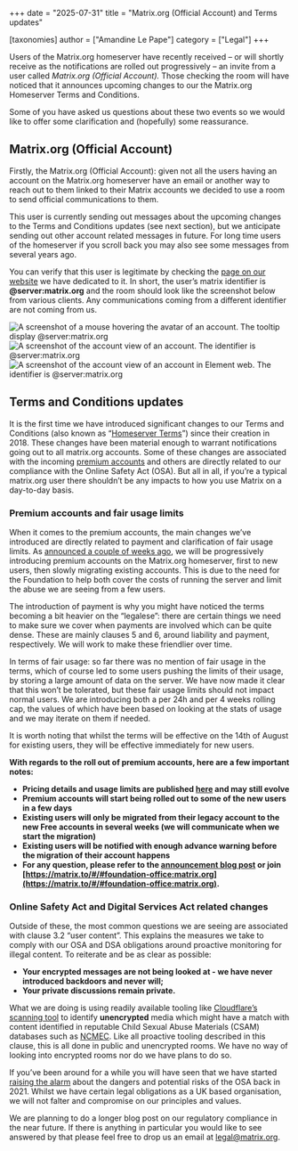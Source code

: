 +++
date = "2025-07-31"
title = "Matrix.org (Official Account) and Terms updates"

[taxonomies]
author = ["Amandine Le Pape"]
category = ["Legal"]
+++

Users of the Matrix.org homeserver have recently received – or will shortly receive as the notifications are rolled out progressively – an invite from a user called *Matrix.org (Official Account).* Those checking the room will have noticed that it announces upcoming changes to our the Matrix.org Homeserver Terms and Conditions.

Some of you have asked us questions about these two events so we would like to offer some clarification and (hopefully) some reassurance.

<!-- more -->

## Matrix.org (Official Account)

Firstly, the Matrix.org (Official Account): given not all the users having an account on the Matrix.org homeserver have an email or another way to reach out to them linked to their Matrix accounts we decided to use a room to send official communications to them.

This user is currently sending out messages about the upcoming changes to the Terms and Conditions updates (see next section), but we anticipate sending out other account related messages in future. For long time users of the homeserver if you scroll back you may also see some messages from several years ago.

You can verify that this user is legitimate by checking the [page on our website](/homeserver/official/) we have dedicated to it. In short, the user’s matrix identifier is **@server:matrix.org** and the room should look like the screenshot below from various clients. Any communications coming from a different identifier are not coming from us.

![A screenshot of a mouse hovering the avatar of an account. The tooltip display @server:matrix.org](/blog/img/official-account-1.png)
![A screenshot of the account view of an account. The identifier is @server:matrix.org](/blog/img/official-account-2.png)
![A screenshot of the account view of an account in Element web. The identifier is @server:matrix.org](/blog/img/official-account-3.png)

## Terms and Conditions updates

It is the first time we have introduced significant changes to our Terms and Conditions (also known as “[Homeserver Terms](/legal/terms-and-conditions)”) since their creation in 2018\. These changes have been material enough to warrant notifications going out to all matrix.org accounts. Some of these changes are associated with the incoming [premium accounts](/blog/2025/06/funding-homeserver-premium/) and others are directly related to our compliance with the Online Safety Act (OSA). But all in all, if you’re a typical matrix.org user there shouldn’t be any impacts to how you use Matrix on a day-to-day basis.

### Premium accounts and fair usage limits

When it comes to the premium accounts, the main changes we’ve introduced are directly related to payment and clarification of fair usage limits. As [announced a couple of weeks ago](/blog/2025/06/funding-homeserver-premium/), we will be progressively introducing premium accounts on the Matrix.org homeserver, first to new users, then slowly migrating existing accounts. This is due to the need for the Foundation to help both cover the costs of running the server and limit the abuse we are seeing from a few users.

The introduction of payment is why you might have noticed the terms becoming a bit heavier on the “legalese”: there are certain things we need to make sure we cover when payments are involved which can be quite dense. These are mainly clauses 5 and 6, around liability and payment, respectively. We will work to make these friendlier over time.

In terms of fair usage: so far there was no mention of fair usage in the terms, which of course led to some users pushing the limits of their usage, by storing a large amount of data on the server. We have now made it clear that this won’t be tolerated, but these fair usage limits should not impact normal users. We are introducing both a per 24h and per 4 weeks rolling cap, the values of which have been based on looking at the stats of usage and we may iterate on them if needed.

It is worth noting that whilst the terms will be effective on the 14th of August for existing users, they will be effective immediately for new users.

**With regards to the roll out of premium accounts, here are a few important notes:**

* **Pricing details and usage limits are published [here](/homeserver/pricing/) and may still evolve**  
* **Premium accounts will start being rolled out to some of the new users in a few days**  
* **Existing users will only be migrated from their legacy account to the new Free accounts in several weeks (we will communicate when we start the migration)**  
* **Existing users will be notified with enough advance warning before the migration of their account happens**  
* **For any question, please refer to the [announcement blog post](/blog/2025/06/funding-homeserver-premium) or  join [https://matrix.to/#/#foundation-office:matrix.org](https://matrix.to/#/#foundation-office:matrix.org).**

### Online Safety Act and Digital Services Act related changes

Outside of these, the most common questions we are seeing are associated with clause 3.2 “user content”. This explains the measures we take to comply with our OSA and DSA obligations around proactive monitoring for illegal content. To reiterate and be as clear as possible:

* **Your encrypted messages are not being looked at \- we have never introduced backdoors and never will;**  
* **Your private discussions remain private.**

What we are doing is using readily available tooling like [Cloudflare’s scanning tool](https://developers.cloudflare.com/cache/reference/csam-scanning/) to identify **unencrypted** media which might have a match with content identified in reputable Child Sexual Abuse Materials (CSAM) databases such as [NCMEC](https://www.missingkids.org/home). Like all proactive tooling described in this clause, this is all done in public and unencrypted rooms. We have no way of looking into encrypted rooms nor do we have plans to do so.

If you’ve been around for a while you will have seen that we have started [raising the alarm](/blog/2021/05/19/how-the-uk-s-online-safety-bill-threatens-matrix/) about the dangers and potential risks of the OSA back in 2021\. Whilst we have certain legal obligations as a UK based organisation, we will not falter and compromise on our principles and values.

We are planning to do a longer blog post on our regulatory compliance in the near future. If there is anything in particular you would like to see answered by that please feel free to drop us an email at [legal@matrix.org](mailto:legal@matrix.org).
